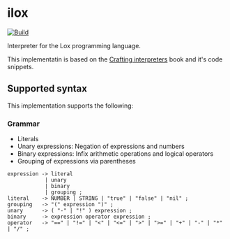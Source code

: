 # ilox

[![Build](https://github.com/vguerra/ilox/actions/workflows/ci.yml/badge.svg)](https://github.com/vguerra/ilox/actions/workflows/ci.yml)

Interpreter for the Lox programming language.

This implementatin is based on the [Crafting interpreters](http://craftinginterpreters.com/) book and it's code snippets.
## Supported syntax

This implementation supports the following:

### Grammar

* Literals
* Unary expressions: Negation of expressions and numbers
* Binary expressions: Infix arithmetic operations and logical operators
* Grouping of expressions via parentheses

```
expression -> literal 
            | unary 
            | binary 
            | grouping ; 
literal    -> NUMBER | STRING | "true" | "false" | "nil" ; 
grouping   -> "(" expression ")" ; 
unary      -> ( "-" | "!" ) expression ; 
binary     -> expression operator expression ; 
operator   -> "==" | "!=" | "<" | "<=" | ">" | ">=" | "+" | "-" | "*" | "/" ; 
```

